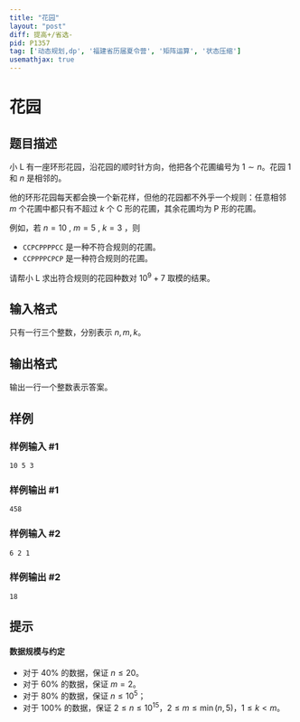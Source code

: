 ```yaml
---
title: "花园"
layout: "post"
diff: 提高+/省选-
pid: P1357
tag: ['动态规划,dp', '福建省历届夏令营', '矩阵运算', '状态压缩']
usemathjax: true
---
```


# 花园
## 题目描述

小 L 有一座环形花园，沿花园的顺时针方向，他把各个花圃编号为 $1 \sim n$。花园 $1$ 和 $n$ 是相邻的。

他的环形花园每天都会换一个新花样，但他的花园都不外乎一个规则：任意相邻 $m$ 个花圃中都只有不超过 $k$ 个 C 形的花圃，其余花圃均为 P 形的花圃。

例如，若 $n=10$ , $m=5$ , $k=3$ ，则

- `CCPCPPPPCC` 是一种不符合规则的花圃。
- `CCPPPPCPCP` 是一种符合规则的花圃。

请帮小 L 求出符合规则的花园种数对 $10^9+7$ 取模的结果。
## 输入格式

只有一行三个整数，分别表示 $n, m, k$。
## 输出格式

输出一行一个整数表示答案。
## 样例

### 样例输入 #1
```
10 5 3

```
### 样例输出 #1
```
458
```
### 样例输入 #2
```
6 2 1

```
### 样例输出 #2
```
18
```
## 提示

#### 数据规模与约定

- 对于 $40\%$ 的数据，保证 $n \le 20$。
- 对于 $60\%$ 的数据，保证 $m=2$。
- 对于 $80\%$ 的数据，保证 $n \le 10^5$；
- 对于 $100\%$ 的数据，保证 $2 \leq n \le 10^{15}$，$2 \leq m \leq \min(n, 5)$，$1 \leq k \lt m$。

